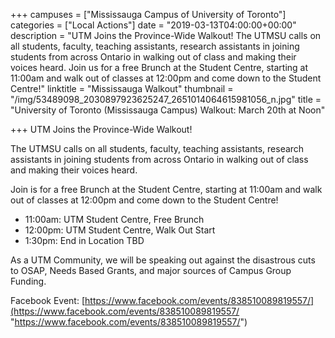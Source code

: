 +++
campuses = ["Mississauga Campus of University of Toronto"]
categories = ["Local Actions"]
date = "2019-03-13T04:00:00+00:00"
description = "UTM Joins the Province-Wide Walkout! The UTMSU calls on all students, faculty, teaching assistants, research assistants in joining students from across Ontario in walking out of class and making their voices heard. Join us for a free Brunch at the Student Centre, starting at 11:00am and walk out of classes at 12:00pm and come down to the Student Centre!"
linktitle = "Mississauga Walkout"
thumbnail = "/img/53489098_2030897923625247_2651014064615981056_n.jpg"
title = "University of Toronto (Mississauga Campus) Walkout: March 20th at Noon"

+++
UTM Joins the Province-Wide Walkout!

The UTMSU calls on all students, faculty, teaching assistants, research assistants in joining students from across Ontario in walking out of class and making their voices heard.

Join is for a free Brunch at the Student Centre, starting at 11:00am and walk out of classes at 12:00pm and come down to the Student Centre!

- 11:00am: UTM Student Centre, Free Brunch
- 12:00pm: UTM Student Centre, Walk Out Start
- 1:30pm: End in Location TBD

As a UTM Community, we will be speaking out against the disastrous cuts to OSAP, Needs Based Grants, and major sources of Campus Group Funding.

Facebook Event: [https://www.facebook.com/events/838510089819557/](https://www.facebook.com/events/838510089819557/ "https://www.facebook.com/events/838510089819557/")
